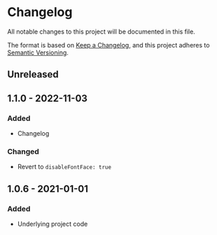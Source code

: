 # Changelog

All notable changes to this project will be documented in this file.

The format is based on [Keep a Changelog](https://keepachangelog.com/en/1.0.0/),
and this project adheres to [Semantic Versioning](https://semver.org/spec/v2.0.0.html).

## Unreleased

## 1.1.0 - 2022-11-03
### Added
- Changelog

### Changed
- Revert to `disableFontFace: true`

## 1.0.6 - 2021-01-01
### Added
- Underlying project code
